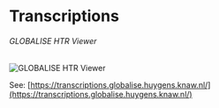 # Transcriptions
###### GLOBALISE HTR Viewer

![GLOBALISE HTR Viewer]()

See: [https://transcriptions.globalise.huygens.knaw.nl/](https://transcriptions.globalise.huygens.knaw.nl/)